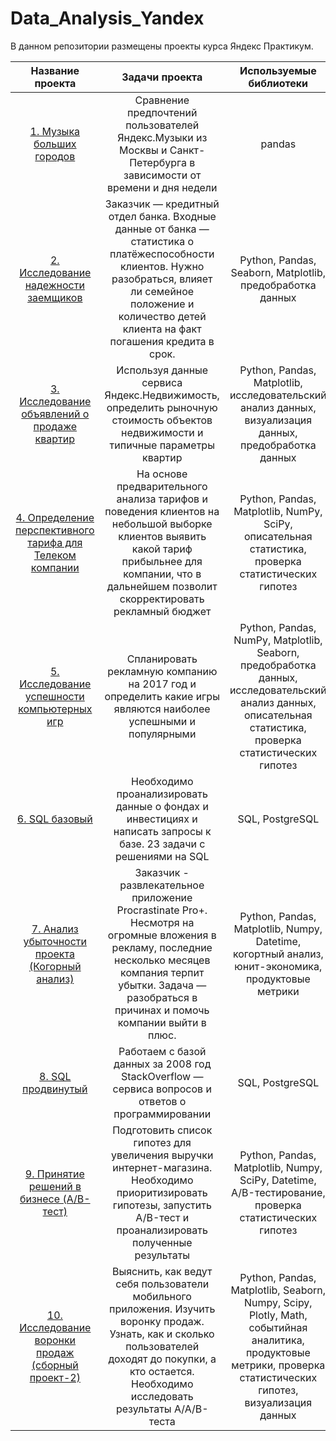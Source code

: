 # Data_Analysis_Yandex
В данном репозитории размещены проекты курса Яндекс Практикум.

| Название проекта | Задачи проекта | Используемые библиотеки |
| :----------------------------: | :------------------------------: | :---------------------------------------: |
| [1. Музыка больших городов](https://github.com/davydishka/Data_Analysis_Yandex/tree/main/1.%20Music%20big%20cities) | Сравнение предпочтений пользователей Яндекс.Музыки из Москвы и Санкт-Петербурга в зависимости от времени и дня недели|pandas|
| [2. Исследование надежности заемщиков](https://github.com/davydishka/Data_Analysis_Yandex/tree/main/2.%20Research%20credit%20bank)|Заказчик — кредитный отдел банка. Входные данные от банка — статистика о платёжеспособности клиентов. Нужно разобраться, влияет ли семейное положение и количество детей клиента на факт погашения кредита в срок. |Python, Pandas, Seaborn, Matplotlib, предобработка данных|
| [3. Исследование объявлений о продаже квартир](https://github.com/davydishka/Data_Analysis_Yandex/tree/main/3.%20Sale%20flats%20SPb)|	Используя данные сервиса Яндекс.Недвижимость, определить рыночную стоимость объектов недвижимости и типичные параметры квартир|	Python, Pandas, Matplotlib, исследовательский анализ данных, визуализация данных, предобработка данных|
| [4. Определение перспективного тарифа для Телеком компании](https://github.com/davydishka/Data_Analysis_Yandex/tree/main/4.%20Mobile%20Telecom)|	На основе предварительного анализа тарифов и поведения клиентов на небольшой выборке клиентов выявить какой тариф прибыльнее для компании, что в дальнейшем позволит скорректировать рекламный бюджет|Python, Pandas, Matplotlib, NumPy, SciPy, описательная статистика, проверка статистических гипотез|
| [5. Исследование успешности компьютерных игр](https://github.com/davydishka/Data_Analysis_Yandex/tree/main/5.%20Games)|Cпланировать рекламную компанию на 2017 год и определить какие игры являются наиболее успешными и популярными	|Python, Pandas, NumPy, Matplotlib, Seaborn, предобработка данных, исследовательский анализ данных, описательная статистика, проверка статистических гипотез|
| [6. SQL базовый](https://github.com/davydishka/Data_Analysis_Yandex/tree/main/6.%20SQL%20basic) | Необходимо проанализировать данные о фондах и инвестициях и написать запросы к базе. 23 задачи с решениями на SQL| SQL, PostgreSQL|
| [7. Анализ убыточности проекта (Когорный анализ)](https://github.com/davydishka/Data_Analysis_Yandex/tree/main/7.%20Cohort%20analysis)|Заказчик - развлекательное приложение Procrastinate Pro+. Несмотря на огромные вложения в рекламу, последние несколько месяцев компания терпит убытки. Задача — разобраться в причинах и помочь компании выйти в плюс.	|Python, Pandas, Matplotlib, Numpy, Datetime, когортный анализ, юнит-экономика, продуктовые метрики|
| [8. SQL продвинутый](https://github.com/davydishka/Data_Analysis_Yandex/tree/main/8.%20SQL%20advanced) | Работаем с базой данных за 2008 год StackOverflow — сервиса вопросов и ответов о программировании| SQL, PostgreSQL|
| [9. Принятие решений в бизнесе (A/B-тест)](https://github.com/davydishka/Data_Analysis_Yandex/tree/main/9.%20A-B%20hypothesis)|Подготовить список гипотез для увеличения выручки интернет-магазина. Необходимо приоритизировать гипотезы, запустить A/B-тест и проанализировать полученные результаты |Python, Pandas, Matplotlib, Numpy, SciPy, Datetime, A/B-тестирование, проверка статистических гипотез|
| [10. Исследование воронки продаж (сборный проект-2)](https://github.com/davydishka/Data_Analysis_Yandex/tree/main/10.%20Sales%20funnel)| Выяснить, как ведут себя пользователи мобильного приложения. Изучить воронку продаж. Узнать, как и сколько пользователей доходят до покупки, а кто остается. Необходимо исследовать результаты A/A/B-теста | Python, Pandas, Matplotlib, Seaborn, Numpy, Scipy, Plotly, Math, событийная аналитика, продуктовые метрики, проверка статистических гипотез, визуализация данных|
